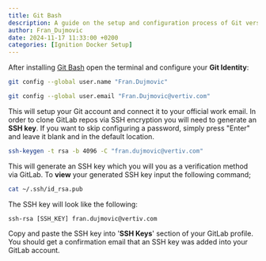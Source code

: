 ```yaml
---
title: Git Bash
description: A guide on the setup and configuration process of Git version control and Git Bash terminal.
author: Fran_Dujmovic
date: 2024-11-17 11:33:00 +0200
categories: [Ignition Docker Setup]
---
```

After installing [Git Bash](https://git-scm.com/downloads) open the terminal and configure your **Git Identity**:

```bash
git config --global user.name "Fran.Dujmovic"
```

```bash
git config --global user.email "Fran.Dujmovic@vertiv.com"
```

This will setup your Git account and connect it to your official work email. In order to clone GitLab repos via SSH encryption you will need to generate an **SSH key**. If you want to skip configuring a password, simply press "Enter" and leave it blank and in the default location.

```bash
ssh-keygen -t rsa -b 4096 -C "fran.dujmovic@vertiv.com"
```

This will generate an SSH key which you will you as a verification method via GitLab. To **view** your generated SSH key input the following command;

```bash
cat ~/.ssh/id_rsa.pub
```

The SSH key will look like the following:

`ssh-rsa [SSH_KEY] fran.dujmovic@vertiv.com`

Copy and paste the SSH key into '**SSH Keys**' section of your GitLab profile. You should get a confirmation email that an SSH key was added into your GitLab account.

